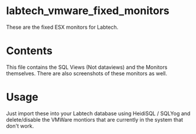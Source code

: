 labtech_vmware_fixed_monitors
=============================

These are the fixed ESX monitors for Labtech.

Contents
========
This file contains the SQL Views (Not dataviews) and the Monitors themselves. There are also screenshots of these monitors as well.

Usage
========
Just import these into your Labtech database using HeidiSQL / SQLYog and delete/disable the VMWare montiors that are currently in the system that don't work.